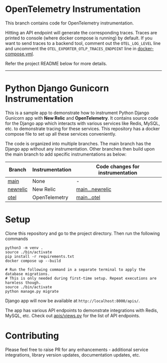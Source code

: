 # OpenTelemetry Instrumentation

This branch contains code for OpenTelemetry instrumentation.

Hitting an API endpoint will generate the corresponding traces. Traces are printed to console (where docker compose is running) by default. If you want to send traces to a backend tool, comment out the `OTEL_LOG_LEVEL` line and uncomment the `OTEL_EXPORTER_OTLP_TRACES_ENDPOINT` line in [docker-compose.yml](docker-compose.yml).

Refer the project README below for more details.

---

# Python Django Gunicorn Instrumentation

This is a sample app to demonstrate how to instrument Python Django Gunicorn app with **New Relic** and **OpenTelemetry**. It contains source code for the Django app which interacts with various services like Redis, MySQL, etc. to demonstrate tracing for these services. This repository has a docker compose file to set up all these services conveniently.

The code is organized into multiple branches. The main branch has the Django app without any instrumentation. Other branches then build upon the main branch to add specific instrumentations as below:

| Branch                                                                                         | Instrumentation | Code changes for instrumentation                                                                                |
| ---------------------------------------------------------------------------------------------- | --------------- | --------------------------------------------------------------------------------------------------------------- |
| [main](https://github.com/cubeapm/sample_app_python_django_gunicorn/tree/main)         | None            | -                                                                                                               |
| [newrelic](https://github.com/cubeapm/sample_app_python_django_gunicorn/tree/newrelic) | New Relic       | [main...newrelic](https://github.com/cubeapm/sample_app_python_django_gunicorn/compare/main...newrelic) |
| [otel](https://github.com/cubeapm/sample_app_python_django_gunicorn/tree/otel)         | OpenTelemetry   | [main...otel](https://github.com/cubeapm/sample_app_python_django_gunicorn/compare/main...otel)         |

# Setup

Clone this repository and go to the project directory. Then run the following commands

```
python3 -m venv .
source ./bin/activate
pip install -r requirements.txt
docker compose up --build

# Run the following command in a separate terminal to apply the database migrations.
# This is only needed during first-time setup. Repeat executions are harmless though.
source ./bin/activate
python manage.py migrate
```

Django app will now be available at `http://localhost:8000/apis/`.

The app has various API endpoints to demonstrate integrations with Redis, MySQL, etc. Check out [apis/views.py](apis/views.py) for the list of API endpoints.

# Contributing

Please feel free to raise PR for any enhancements - additional service integrations, library version updates, documentation updates, etc.
